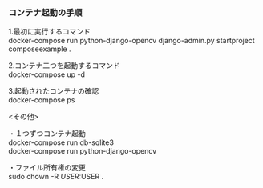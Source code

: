 ### コンテナ起動の手順

1.最初に実行するコマンド  
docker-compose run python-django-opencv  django-admin.py startproject composeexample .

2.コンテナ二つを起動するコマンド  
docker-compose up -d

3.起動されたコンテナの確認  
docker-compose ps                       


<その他>

・１つずつコンテナ起動  
docker-compose run db-sqlite3  
docker-compose run python-django-opencv

・ファイル所有権の変更  
sudo chown -R $USER:$USER .

